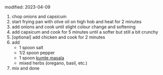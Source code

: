 modified: 2023-04-09

1. chop onions and capsicum
2. start frying pan with olive oil on high hob and heat for 2 minutes
3. add onions and cook until slight colour change and softening
4. add capsicum and cook for 5 minutes until a softer but still a bit crunchy
5. [optional] add chicken and cook for 2 minutes
6. add
    - 1 spoon salt
    - 1/2 spoon pepper
    - 1 spoon [kumte masala](https://www.aayisrecipes.com/pickles-and-powders/poha-masala-powderphova-pitto/)
    - mixed herbs (oregano, basil, etc.)
7. mix and done
